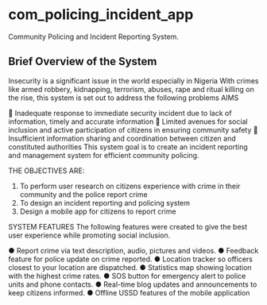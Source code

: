# com_policing_incident_app

 Community Policing and Incident Reporting System.

## Brief Overview of the System

Insecurity is a significant issue in the world especially in Nigeria With crimes
like armed robbery, kidnapping, terrorism, abuses, rape and ritual killing on
the rise, this system is set out to address the following problems
AIMS 

 Inadequate response to immediate security incident due to lack
of information, timely and accurate information
 Limited avenues for social inclusion and active participation of
citizens in ensuring community safety
 Insufficient information sharing and coordination between
citizen and constituted authorities
This system goal is to create an incident reporting and management system
for efficient community policing.

THE OBJECTIVES ARE:
1. To perform user research on citizens experience with crime in
their community and the police report crime
2. To design an incident reporting and policing system
3. Design a mobile app for citizens to report crime

SYSTEM FEATURES
The following features were created to give the best user experience while
promoting social inclusion.

● Report crime via text description, audio, pictures and videos.
● Feedback feature for police update on crime reported.
● Location tracker so officers closest to your location are dispatched.
● Statistics map showing location with the highest crime rates.
● SOS button for emergency alert to police units and phone contacts.
● Real-time blog updates and announcements to keep citizens informed.
● Offline USSD features of the mobile application
